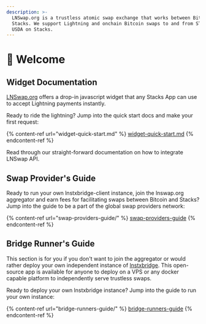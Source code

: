 ```yaml
---
description: >-
  LNSwap.org is a trustless atomic swap exchange that works between Bitcoin and
  Stacks. We support Lightning and onchain Bitcoin swaps to and from STX and
  USDA on Stacks.
---
```


# 👋 Welcome

## Widget Documentation

[LNSwap.org](https://lnswap.org) offers a drop-in javascript widget that any Stacks App can use to accept Lightning payments instantly.

Ready to ride the lightning? Jump into the quick start docs and make your first request:

{% content-ref url="widget-quick-start.md" %}
[widget-quick-start.md](widget-quick-start.md)
{% endcontent-ref %}

Read through our straight-forward documentation on how to integrate LNSwap API.

## Swap Provider's Guide

Ready to run your own lnstxbridge-client instance, join the lnswap.org aggregator and earn fees for facilitating swaps between Bitcoin and Stacks? Jump into the guide to be a part of the global swap providers network:&#x20;

{% content-ref url="swap-providers-guide/" %}
[swap-providers-guide](swap-providers-guide/)
{% endcontent-ref %}

## Bridge Runner's Guide

This section is for you if you don't want to join the aggregator or would rather deploy your own independent instance of  [lnstxbridge](https://github.com/pseudozach/lnstxbridge). This open-source app is available for anyone to deploy on a VPS or any docker capable platform to independently serve trustless swaps.

Ready to deploy your own lnstxbridge instance? Jump into the guide to run your own instance:

{% content-ref url="bridge-runners-guide/" %}
[bridge-runners-guide](bridge-runners-guide/)
{% endcontent-ref %}
